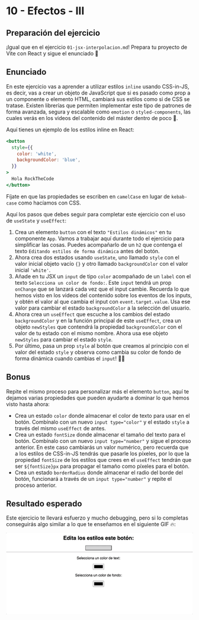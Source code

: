 # 10 - Efectos - III

## Preparación del ejercicio

¡Igual que en el ejercicio `01-jsx-interpolacion.md`! Prepara tu proyecto de Vite con React y sigue el enunciado 🦄

## Enunciado

En este ejercicio vas a aprender a utilizar estilos `inline` usando CSS-in-JS, es decir, vas a crear un objeto de JavaScript que si es pasado como prop a un componente o elemento HTML, cambiará sus estilos como si de CSS se tratase. Existen librerías que permiten implementar este tipo de patrones de forma avanzada, segura y escalable como `emotion` o `styled-components`, las cuales verás en los videos del contenido del máster dentro de poco 🎨.

Aquí tienes un ejemplo de los estilos inline en React:

```jsx
<button
  style={{
    color: 'white',
    backgroundColor: 'blue',
  }}
>
  Hola RockTheCode
</button>
```

Fíjate en que las propiedades se escriben en `camelCase` en lugar de `kebab-case` como hacíamos con CSS.

Aquí los pasos que debes seguir para completar este ejercicio con el uso de `useState` y `useEffect`:

1. Crea un elemento `button` con el texto `"Estilos dinámicos"` en tu componente `App`. Vamos a trabajar aquí durante todo el ejercicio para simplificar las cosas. Puedes acompañarlo de un `h2` que contenga el texto `Editando estilos de forma dinámica` antes del botón.
2. Ahora crea dos estados usando `useState`, uno llamado `style` con el valor inicial objeto vacío `{}` y otro llamado `backgroundColor` con el valor inicial `'white'`.
3. Añade en tu JSX un `input` de tipo `color` acompañado de un `label` con el texto `Selecciona un color de fondo:`. Este `input` tendrá un prop `onChange` que se lanzará cada vez que el input cambie. Recuerda lo que hemos visto en los videos del contenido sobre los eventos de los inputs, y obtén el valor al que cambia el input con `event.target.value`. Usa ese valor para cambiar el estado `backgroundColor` a la selección del usuario.
4. Ahora crea un `useEffect` que escuche a los cambios del estado `backgroundColor` y en la función principal de este `useEffect`, crea un objeto `newStyles` que contendrá la propiedad `backgroundColor` con el valor de tu estado con el mismo nombre. Ahora usa ese objeto `newStyles` para cambiar el estado `style`.
5. Por último, pasa un prop `style` al botón que creamos al principio con el valor del estado `style` y observa como cambia su color de fondo de forma dinámica cuando cambias el `input`! 🧙‍♂️

## Bonus

Repite el mismo proceso para personalizar más el elemento `button`, aquí te dejamos varias propiedades que pueden ayudarte a dominar lo que hemos visto hasta ahora:

- Crea un estado `color` donde almacenar el color de texto para usar en el botón. Combínalo con un nuevo `input type="color"` y el estado `style` a través del mismo `useEffect` de antes.
- Crea un estado `fontSize` donde almacenar el tamaño del texto para el botón. Combínalo con un nuevo `input type="number"` y sigue el proceso anterior. En este caso cambiarás un valor numérico, pero recuerda que a los estilos de CSS-in-JS tendrás que pasarle los píxeles, por lo que la propiedad `fontSize` de los estilos que crees en el `useEffect` tendrán que ser `${fontSize}px` para propagar el tamaño como píxeles para el botón.
- Crea un estado `borderRadius` donde almacenar el radio del borde del botón, funcionará a través de un `input type="number"` y repite el proceso anterior.

## Resultado esperado

Este ejercicio te llevará esfuerzo y mucho debugging, pero si lo completas conseguirás algo similar a lo que te enseñamos en el siguiente GIF 🔥:

<img src="../../../../README/react-colors.gif">
